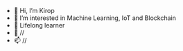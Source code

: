 - 👋 Hi, I’m Kirop
- 👀 I’m interested in Machine Learning, IoT and Blockchain
- 🌱 Lifelong learner
- 💞️ //
- 📫 //

<!---
//
--->
